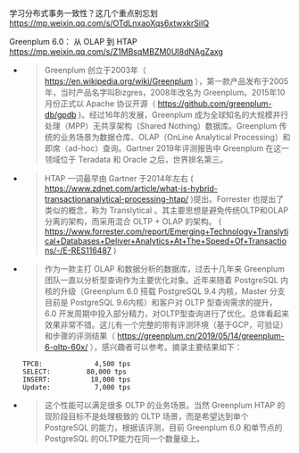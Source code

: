 
学习分布式事务一致性？这几个重点别忘划 https://mp.weixin.qq.com/s/OTdLnxaoXqs6xtwxkrSiIQ

Greenplum 6.0： 从 OLAP 到 HTAP https://mp.weixin.qq.com/s/Z1MBsqMBZM0UI8dNAgZaxg
- > Greenplum 创立于2003年（ https://en.wikipedia.org/wiki/Greenplum ），第一款产品发布于2005年，当时产品名字叫Bizgres，2008年改名为 Greenplum。2015年10月份正式以 Apache 协议开源（ https://github.com/greenplum-db/gpdb )。经过16年的发展，Greenplum 成为全球知名的大规模并行处理（MPP）无共享架构（Shared Nothing）数据库。Greenplum 传统的业务场景为数据仓库、OLAP（OnLine Analytical Processing）和即席（ad-hoc）查询。Gartner 2019年评测报告中 Greenplum 在这一领域位于 Teradata 和 Oracle 之后，世界排名第三。
- > HTAP 一词最早由 Gartner 于2014年左右 ( https://www.zdnet.com/article/what-is-hybrid-transactionanalytical-processing-htap/ )提出。Forrester 也提出了类似的概念，称为 Translytical 。其主要思想是避免传统OLTP和OLAP分离的架构，而采用混合 OLTP + OLAP 的架构。
( https://www.forrester.com/report/Emerging+Technology+Translytical+Databases+Deliver+Analytics+At+The+Speed+Of+Transactions/-/E-RES116487 )
- > 作为一款主打 OLAP 和数据分析的数据库，过去十几年来 Greenplum 团队一直以分析型查询作为主要优化对象。近年来随着 PostgreSQL 内核的升级（Greenplum 6.0 搭载 PostgreSQL 9.4 内核，Master 分支目前是 PostgreSQL 9.6内核）和客户对 OLTP 型查询需求的提升， 6.0 开发周期中投入部分精力，对OLTP型查询进行了优化。总体看起来效果非常不错。这儿有一个完整的带有评测环境（基于GCP，可验证）和步骤的评测结果（ https://greenplum.cn/2019/05/14/greenplum-6-oltp-60x/ ），感兴趣者可以参考。摘录主要结果如下：
  ```
  TPCB:             4,500 tps
  SELECT:         80,000 tps
  INSERT:          18,000 tps
  Update:           7,000 tps
  ```
- > 这个性能可以满足很多 OLTP 的业务场景。当然 Greenplum HTAP 的现阶段目标不是处理极致的 OLTP 场景，而是希望达到单个 PostgreSQL 的能力，根据该评测，目前 Greenplum 6.0 和单节点的 PostgreSQL 的OLTP能力在同一个数量级上。
